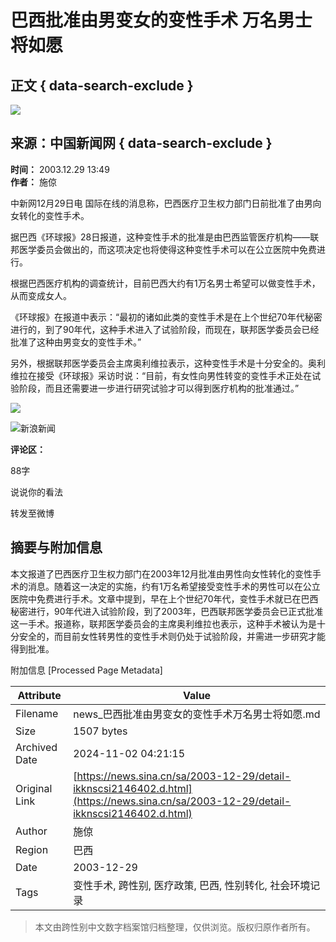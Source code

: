 # 巴西批准由男变女的变性手术 万名男士将如愿

## 正文 { data-search-exclude }


![](//n.sinaimg.cn/sinakd10200/360/w180h180/20221208/9a5e-68863e2aa95fcb69c00720aa3d256d64.jpg)

## 来源：中国新闻网   { data-search-exclude }
**时间：** 2003.12.29 13:49  
**作者：** 施倞

中新网12月29日电 国际在线的消息称，巴西医疗卫生权力部门日前批准了由男向女转化的变性手术。

据巴西《环球报》28日报道，这种变性手术的批准是由巴西监管医疗机构——联邦医学委员会做出的，而这项决定也将使得这种变性手术可以在公立医院中免费进行。

根据巴西医疗机构的调查统计，目前巴西大约有1万名男士希望可以做变性手术，从而变成女人。

《环球报》在报道中表示：“最初的诸如此类的变性手术是在上个世纪70年代秘密进行的，到了90年代，这种手术进入了试验阶段，而现在，联邦医学委员会已经批准了这种由男变女的变性手术。”

另外，根据联邦医学委员会主席奥利维拉表示，这种变性手术是十分安全的。奥利维拉在接受《环球报》采访时说：“目前，有女性向男性转变的变性手术正处在试验阶段，而且还需要进一步进行研究试验才可以得到医疗机构的批准通过。”

![](//n.sinaimg.cn/default/2fb77759/20151125/320X320.png)

![新浪新闻](https://n.sinaimg.cn/default/80905340/20200331/sinalogo.png)

**评论区：**

88字

说说你的看法

转发至微博

## 摘要与附加信息

<!-- tcd_abstract -->
本文报道了巴西医疗卫生权力部门在2003年12月批准由男性向女性转化的变性手术的消息。随着这一决定的实施，约有1万名希望接受变性手术的男性可以在公立医院中免费进行手术。文章中提到，早在上个世纪70年代，变性手术就已在巴西秘密进行，90年代进入试验阶段，到了2003年，巴西联邦医学委员会已正式批准这一手术。报道称，联邦医学委员会的主席奥利维拉也表示，这种手术被认为是十分安全的，而目前女性转男性的变性手术则仍处于试验阶段，并需进一步研究才能得到批准。
<!-- tcd_abstract_end -->

附加信息 [Processed Page Metadata]

| Attribute       | Value                                  |
|-----------------|----------------------------------------|
| Filename        | news_巴西批准由男变女的变性手术万名男士将如愿.md                             |
| Size            | 1507 bytes                           |
| Archived Date   | 2024-11-02 04:21:15                             |
| Original Link   | [https://news.sina.cn/sa/2003-12-29/detail-ikknscsi2146402.d.html](https://news.sina.cn/sa/2003-12-29/detail-ikknscsi2146402.d.html)                       |
| Author          | 施倞                               |
| Region          | 巴西                               |
| Date            | 2003-12-29                                 |
| Tags            | 变性手术, 跨性别, 医疗政策, 巴西, 性别转化, 社会环境记录                                 |
>
> 本文由跨性别中文数字档案馆归档整理，仅供浏览。版权归原作者所有。
>